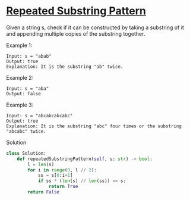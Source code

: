 # [Repeated Substring Pattern](https://leetcode.com/problems/repeated-substring-pattern/description/)

Given a string s, check if it can be constructed by taking a substring of it and appending multiple copies of the 
substring together.

Example 1:
```
Input: s = "abab"
Output: true
Explanation: It is the substring "ab" twice.
```
Example 2:
```
Input: s = "aba"
Output: false
```
Example 3:
```
Input: s = "abcabcabcabc"
Output: true
Explanation: It is the substring "abc" four times or the substring "abcabc" twice.
```
Solution
```python
class Solution:
    def repeatedSubstringPattern(self, s: str) -> bool:
        l = len(s)
        for i in range(0, l // 2):
            ss = s[0:i+1]
            if ss * (len(s) // len(ss)) == s:
                return True
        return False
```